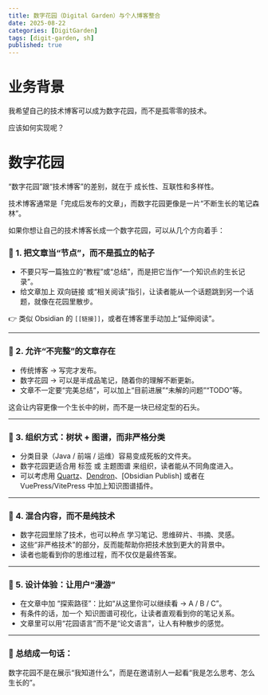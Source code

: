 ```yaml
---
title: 数字花园（Digital Garden）与个人博客整合
date: 2025-08-22
categories: [DigitGarden]
tags: [digit-garden, sh]
published: true
---
```



# 业务背景

我希望自己的技术博客可以成为数字花园，而不是孤零零的技术。

应该如何实现呢？

# 数字花园

“数字花园”跟“技术博客”的差别，就在于 成长性、互联性和多样性。

技术博客通常是「完成后发布的文章」，而数字花园更像是一片“不断生长的笔记森林”。

如果你想让自己的技术博客长成一个数字花园，可以从几个方向着手：

### 🌱 1. 把文章当“节点”，而不是孤立的帖子

* 不要只写一篇独立的“教程”或“总结”，而是把它当作“一个知识点的生长记录”。
* 给文章加上 双向链接 或“相关阅读”指引，让读者能从一个话题跳到另一个话题，就像在花园里散步。

👉 类似 Obsidian 的 `[[链接]]`，或者在博客里手动加上“延伸阅读”。

---

### 🌿 2. 允许“不完整”的文章存在

* 传统博客 → 写完才发布。
* 数字花园 → 可以是半成品笔记，随着你的理解不断更新。
* 文章不一定要“完美总结”，可以加上“目前进展”“未解的问题”“TODO”等。

这会让内容更像一个生长中的树，而不是一块已经定型的石头。

---

### 🌳 3. 组织方式：树状 + 图谱，而非严格分类

* 分类目录（Java / 前端 / 运维）容易变成死板的文件夹。
* 数字花园更适合用 标签 或 主题图谱 来组织，读者能从不同角度进入。
* 可以考虑用 [Quartz](https://quartz.jzhao.xyz/)、[Dendron](https://www.dendron.so/)、\[Obsidian Publish] 或者在 VuePress/VitePress 中加上知识图谱插件。

---

### 🌸 4. 混合内容，而不是纯技术

* 数字花园里除了技术，也可以种点 学习笔记、思维碎片、书摘、灵感。
* 这些“非严格技术”的部分，反而能帮助你把技术放到更大的背景中。
* 读者也能看到你的思维过程，而不仅仅是最终答案。

---

### 🌻 5. 设计体验：让用户“漫游”

* 在文章中加 “探索路径”：比如“从这里你可以继续看 → A / B / C”。
* 有条件的话，加一个 知识图谱可视化，让读者直观看到你的笔记关系。
* 文章里可以用“花园语言”而不是“论文语言”，让人有种散步的感觉。

---

### 🌾 总结成一句话：

数字花园不是在展示“我知道什么”，而是在邀请别人一起看“我是怎么思考、怎么生长的”。



